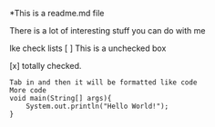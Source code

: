 *This is a readme.md file

There is a lot of interesting stuff you can do with me

lke check lists
[ ] This is a unchecked box

[x] totally checked.

	Tab in and then it will be formatted like code
	More code
	void main(String[] args){
		System.out.println("Hello World!");
	}

